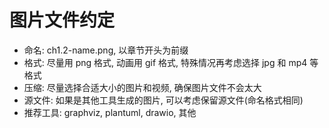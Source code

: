 # 图片文件约定

- 命名: ch1.2-name.png, 以章节开头为前缀
- 格式: 尽量用 png 格式, 动画用 gif 格式, 特殊情况再考虑选择 jpg 和 mp4 等格式
- 压缩: 尽量选择合适大小的图片和视频, 确保图片文件不会太大
- 源文件: 如果是其他工具生成的图片, 可以考虑保留源文件(命名格式相同)
- 推荐工具: graphviz, plantuml, drawio, 其他
